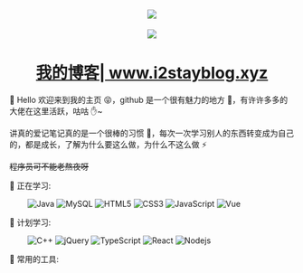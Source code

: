 <!-- 动态打字效果 -->
<h1 align="center">
  <a href="https://www.i2stayblog.xyz">
    <img src="https://readme-typing-svg.herokuapp.com?color=%2336BCF7&lines=欢迎光临！我是局外人.;console.log(%22Hello%EF%BC%8Cworld%22)">
  </a>
</h1>

<!-- 敲代码的图片 -->

<!-- 贪吃蛇代码贡献图 -->
<div align="center"><img src="https://cdn.jsdelivr.net/gh/anzhiyu-c/anzhiyu-c/assets/github-contribution-grid-snake.svg" /></div>

<h1 align="center"><a href="www.i2stayblog.xyz">我的博客| www.i2stayblog.xyz</a></h1>


🙋 Hello 欢迎来到我的主页 😝，github 是一个很有魅力的地方 🙌，有许许多多的大佬在这里活跃，咕咕 ✋~

讲真的爱记笔记真的是一个很棒的习惯 💪，每次一次学习别人的东西转变成为自己的，都是成长，了解为什么要这么做，为什么不这么做 ⚡

~~程序员可不能老熬夜呀~~

💪 正在学习:

&emsp;&emsp;
![Java](https://img.shields.io/badge/-java-yellow?style=flat-square&logo=java)
![MySQL](https://img.shields.io/badge/mysql-%2300f.svg?style=flat-square&logo=mysql&logoColor=white)
![HTML5](https://img.shields.io/badge/-HTML5-E34F26?style=flat-square&logo=html5&logoColor=white)
![CSS3](https://img.shields.io/badge/-CSS3-1572B6?style=flat-square&logo=css3)
![JavaScript](https://img.shields.io/badge/-JavaScript-oringe?style=flat-square&logo=javascript)
![Vue](https://img.shields.io/badge/-Vue.js-3f745c?style=flat-square&logo=Vue.js)

🧠 计划学习:

&emsp;&emsp;
![C++](https://img.shields.io/badge/-C++-00599C?style=flat-square&logo=c)
![jQuery](https://img.shields.io/badge/jquery-%230769AD.svg?style=style=flat-square&logo=jquery&logoColor=white)
![TypeScript](https://img.shields.io/badge/typescript-%23007ACC.svg?style=flat-square&logo=typescript&logoColor=white)
![React](https://img.shields.io/badge/-React-07afd9?style=flat-square&logo=React)
![Nodejs](https://img.shields.io/badge/-Nodejs-c0ebd?style=flat-square&logo=Node.js)

🧰 常用的工具:
